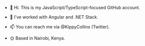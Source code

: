 - 👋 Hi. This is my JavaScript/TypeScript-focused GitHub account.

- 👀 I've worked with Angular and .NET Stack.

- 📫 You can reach me via @KippyCollins (Twitter). 

- 🌞 Based in Nairobi, Kenya.

<!---
CollinsKippy/CollinsKippy is a ✨ special ✨ repository because its `README.md` (this file) appears on your GitHub profile.
You can click the Preview link to take a look at your changes.
--->
